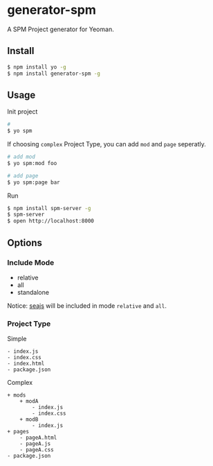 # generator-spm

A SPM Project generator for Yeoman.

## Install

```bash
$ npm install yo -g
$ npm install generator-spm -g
```

## Usage

Init project

```bash
# 
$ yo spm
```

If choosing `complex` Project Type, you can add `mod` and `page` seperatly.

```bash
# add mod
$ yo spm:mod foo

# add page
$ yo spm:page bar
```

Run

```bash
$ npm install spm-server -g
$ spm-server
$ open http://localhost:8000
```

## Options

### Include Mode

* relative
* all
* standalone

Notice: [seajs](http://seajs.org/) will be included in mode `relative` and `all`.

### Project Type

Simple

```
- index.js
- index.css
- index.html
- package.json
```

Complex

```
+ mods
    + modA
        - index.js
        - index.css
    + modB
        - index.js
+ pages
    - pageA.html
    - pageA.js
    - pageA.css
- package.json
```
